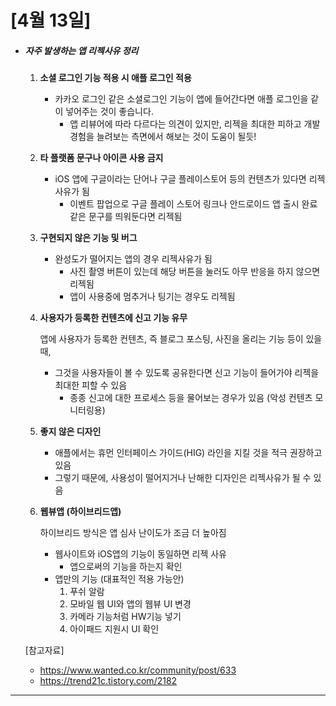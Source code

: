 # [4월 13일]

- ##### 자주 발생하는 앱 리젝사유 정리

  1. **소셜 로그인 기능 적용 시 애플 로그인 적용**
     - 카카오 로그인 같은 소셜로그인 기능이 앱에 들어간다면  애플 로그인을 같이 넣어주는 것이 좋습니다.
       - 앱 리뷰어에 따라 다르다는 의견이 있지만, 리젝을 최대한 피하고 개발 경험을 늘려보는 측면에서 해보는 것이 도움이 될듯!
  2. **타 플랫폼 문구나 아이콘 사용 금지**
     - iOS 앱에 구글이라는 단어나 구글 플레이스토어 등의 컨텐츠가 있다면 리젝사유가 됨
       - 이벤트 팝업으로 구글 플레이 스토어 링크나 안드로이드 앱 출시 완료 같은 문구를 띄워둔다면 리젝됨

  3. **구현되지 않은 기능 및 버그**

     - 완성도가 떨어지는 앱의 경우 리젝사유가 됨
       - 사진 촬영 버튼이 있는데 해당 버튼을 눌러도 아무 반응을 하지 않으면 리젝됨
       - 앱이 사용중에 멈추거나 팅기는 경우도 리젝됨

  4. **사용자가 등록한 컨텐츠에 신고 기능 유무**

     앱에 사용자가 등록한 컨텐츠, 즉 블로그 포스팅, 사진을 올리는 기능 등이 있을 때,

     - 그것을 사용자들이 볼 수 있도록 공유한다면 신고 기능이 들어가야 리젝을 최대한 피할 수 있음
       - 종종 신고에 대한 프로세스 등을 물어보는 경우가 있음 (악성 컨텐츠 모니터링용)

  5. **좋지 않은 디자인**

     - 애플에서는 휴먼 인터페이스 가이드(HIG) 라인을 지킬 것을 적극 권장하고 있음
     - 그렇기 때문에, 사용성이 떨어지거나 난해한 디자인은 리젝사유가 될 수 있음

  6. **웹뷰앱 (하이브리드앱)**

     하이브리드 방식은 앱 심사 난이도가 조금 더 높아짐

     - 웹사이트와 iOS앱의 기능이 동일하면 리젝 사유
       - 앱으로써의 기능을 하는지 확인
     - 앱만의 기능 (대표적인 적용 가능안)
       1. 푸쉬 알람
       2. 모바일 웹 UI와 앱의 웹뷰 UI 변경
       3. 카메라 기능처럼 HW기능 넣기
       4. 아이패드 지원시 UI 확인

  

  [참고자료]

  - https://www.wanted.co.kr/community/post/633
  - https://trend21c.tistory.com/2182



***

